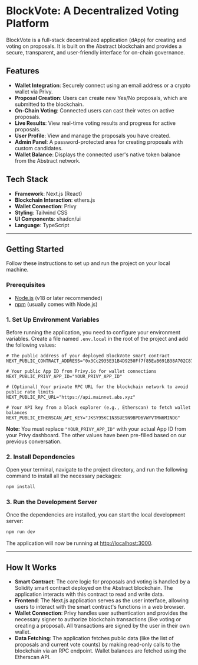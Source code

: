 # BlockVote: A Decentralized Voting Platform

BlockVote is a full-stack decentralized application (dApp) for creating and voting on proposals. It is built on the Abstract blockchain and provides a secure, transparent, and user-friendly interface for on-chain governance.

## Features

- **Wallet Integration**: Securely connect using an email address or a crypto wallet via Privy.
- **Proposal Creation**: Users can create new Yes/No proposals, which are submitted to the blockchain.
- **On-Chain Voting**: Connected users can cast their votes on active proposals.
- **Live Results**: View real-time voting results and progress for active proposals.
- **User Profile**: View and manage the proposals you have created.
- **Admin Panel**: A password-protected area for creating proposals with custom candidates.
- **Wallet Balance**: Displays the connected user's native token balance from the Abstract network.

## Tech Stack

- **Framework**: Next.js (React)
- **Blockchain Interaction**: ethers.js
- **Wallet Connection**: Privy
- **Styling**: Tailwind CSS
- **UI Components**: shadcn/ui
- **Language**: TypeScript

---

## Getting Started

Follow these instructions to set up and run the project on your local machine.

### Prerequisites

- [Node.js](https://nodejs.org/) (v18 or later recommended)
- [npm](https://www.npmjs.com/) (usually comes with Node.js)

### 1. Set Up Environment Variables

Before running the application, you need to configure your environment variables. Create a file named `.env.local` in the root of the project and add the following values:

```
# The public address of your deployed BlockVote smart contract
NEXT_PUBLIC_CONTRACT_ADDRESS="0x3Cc2935E31B4D9250Ff7f85EaB691B38A702C877"

# Your public App ID from Privy.io for wallet connections
NEXT_PUBLIC_PRIVY_APP_ID="YOUR_PRIVY_APP_ID"

# (Optional) Your private RPC URL for the blockchain network to avoid public rate limits
NEXT_PUBLIC_RPC_URL="https://api.mainnet.abs.xyz"

# Your API key from a block explorer (e.g., Etherscan) to fetch wallet balances
NEXT_PUBLIC_ETHERSCAN_API_KEY="JKSY95KC1N3SUE9N9BPD6VWYVTMN6MINDG"

```

**Note:** You must replace `"YOUR_PRIVY_APP_ID"` with your actual App ID from your Privy dashboard. The other values have been pre-filled based on our previous conversation.

### 2. Install Dependencies

Open your terminal, navigate to the project directory, and run the following command to install all the necessary packages:

```bash
npm install
```

### 3. Run the Development Server

Once the dependencies are installed, you can start the local development server:

```bash
npm run dev
```

The application will now be running at [http://localhost:3000](http://localhost:3000).

---

## How It Works

- **Smart Contract**: The core logic for proposals and voting is handled by a Solidity smart contract deployed on the Abstract blockchain. The application interacts with this contract to read and write data.
- **Frontend**: The Next.js application serves as the user interface, allowing users to interact with the smart contract's functions in a web browser.
- **Wallet Connection**: Privy handles user authentication and provides the necessary signer to authorize blockchain transactions (like voting or creating a proposal). All transactions are signed by the user in their own wallet.
- **Data Fetching**: The application fetches public data (like the list of proposals and current vote counts) by making read-only calls to the blockchain via an RPC endpoint. Wallet balances are fetched using the Etherscan API.
